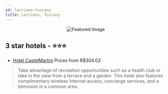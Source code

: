 ```yaml
---
id: larciano-tuscany
title: Larciano, Tuscany
---
```


<center><img src="https://i.travelapi.com/hotels/4000000/3840000/3832300/3832300/f01dac69_z.jpg" alt="Featured Image" /></center>


##  3 star hotels - ⭐️⭐️⭐️

-    [Hotel CastelMartini](https://us.hurb.com/hotels/larciano/hotel-castelmartini-JNP-JP993482?cmp=18055) Prices from R$304.02
   > Take advantage of recreation opportunities such as a health club or take in the view from a terrace and a garden. This hotel also features complimentary wireless Internet access, concierge services, and a television in a common area.
